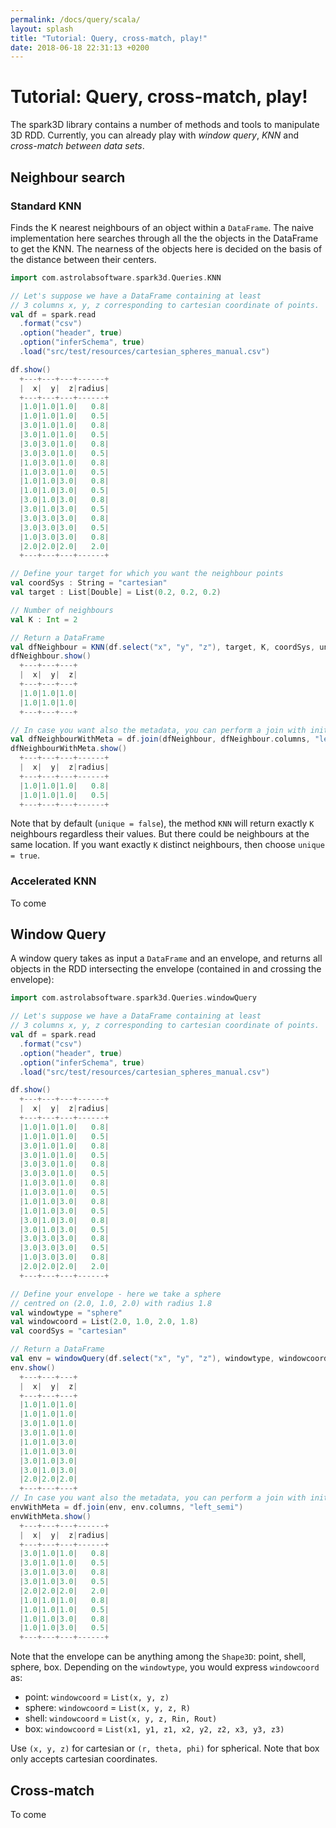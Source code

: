 ```yaml
---
permalink: /docs/query/scala/
layout: splash
title: "Tutorial: Query, cross-match, play!"
date: 2018-06-18 22:31:13 +0200
---
```


# Tutorial: Query, cross-match, play!

The spark3D library contains a number of methods and tools to manipulate 3D RDD. Currently, you can already play with *window query*, *KNN* and *cross-match between data sets*.

## Neighbour search

### Standard KNN

Finds the K nearest neighbours of an object within a `DataFrame`.
The naive implementation here searches through all the the objects in the
DataFrame to get the KNN. The nearness of the objects here is decided on the
basis of the distance between their centers.

```scala
import com.astrolabsoftware.spark3d.Queries.KNN

// Let's suppose we have a DataFrame containing at least
// 3 columns x, y, z corresponding to cartesian coordinate of points.
val df = spark.read
  .format("csv")
  .option("header", true)
  .option("inferSchema", true)
  .load("src/test/resources/cartesian_spheres_manual.csv")

df.show()
  +---+---+---+------+
  |  x|  y|  z|radius|
  +---+---+---+------+
  |1.0|1.0|1.0|   0.8|
  |1.0|1.0|1.0|   0.5|
  |3.0|1.0|1.0|   0.8|
  |3.0|1.0|1.0|   0.5|
  |3.0|3.0|1.0|   0.8|
  |3.0|3.0|1.0|   0.5|
  |1.0|3.0|1.0|   0.8|
  |1.0|3.0|1.0|   0.5|
  |1.0|1.0|3.0|   0.8|
  |1.0|1.0|3.0|   0.5|
  |3.0|1.0|3.0|   0.8|
  |3.0|1.0|3.0|   0.5|
  |3.0|3.0|3.0|   0.8|
  |3.0|3.0|3.0|   0.5|
  |1.0|3.0|3.0|   0.8|
  |2.0|2.0|2.0|   2.0|
  +---+---+---+------+

// Define your target for which you want the neighbour points
val coordSys : String = "cartesian"
val target : List[Double] = List(0.2, 0.2, 0.2)

// Number of neighbours
val K : Int = 2

// Return a DataFrame
val dfNeighbour = KNN(df.select("x", "y", "z"), target, K, coordSys, unique = false)
dfNeighbour.show()
  +---+---+---+
  |  x|  y|  z|
  +---+---+---+
  |1.0|1.0|1.0|
  |1.0|1.0|1.0|
  +---+---+---+

// In case you want also the metadata, you can perform a join with initial DataFrame:
val dfNeighbourWithMeta = df.join(dfNeighbour, dfNeighbour.columns, "left_semi")
dfNeighbourWithMeta.show()
  +---+---+---+------+
  |  x|  y|  z|radius|
  +---+---+---+------+
  |1.0|1.0|1.0|   0.8|
  |1.0|1.0|1.0|   0.5|
  +---+---+---+------+
```

Note that by default (`unique = false`), the method `KNN` will return exactly `K` neighbours
regardless their values. But there could be neighbours at the same location. If you want exactly `K` distinct neighbours, then choose `unique = true`.

### Accelerated KNN

To come

## Window Query

A window query takes as input a `DataFrame` and an envelope, and returns all objects in the RDD intersecting the envelope (contained in and crossing the envelope):

```scala
import com.astrolabsoftware.spark3d.Queries.windowQuery

// Let's suppose we have a DataFrame containing at least
// 3 columns x, y, z corresponding to cartesian coordinate of points.
val df = spark.read
  .format("csv")
  .option("header", true)
  .option("inferSchema", true)
  .load("src/test/resources/cartesian_spheres_manual.csv")

df.show()
  +---+---+---+------+
  |  x|  y|  z|radius|
  +---+---+---+------+
  |1.0|1.0|1.0|   0.8|
  |1.0|1.0|1.0|   0.5|
  |3.0|1.0|1.0|   0.8|
  |3.0|1.0|1.0|   0.5|
  |3.0|3.0|1.0|   0.8|
  |3.0|3.0|1.0|   0.5|
  |1.0|3.0|1.0|   0.8|
  |1.0|3.0|1.0|   0.5|
  |1.0|1.0|3.0|   0.8|
  |1.0|1.0|3.0|   0.5|
  |3.0|1.0|3.0|   0.8|
  |3.0|1.0|3.0|   0.5|
  |3.0|3.0|3.0|   0.8|
  |3.0|3.0|3.0|   0.5|
  |1.0|3.0|3.0|   0.8|
  |2.0|2.0|2.0|   2.0|
  +---+---+---+------+

// Define your envelope - here we take a sphere
// centred on (2.0, 1.0, 2.0) with radius 1.8
val windowtype = "sphere"
val windowcoord = List(2.0, 1.0, 2.0, 1.8)
val coordSys = "cartesian"

// Return a DataFrame
val env = windowQuery(df.select("x", "y", "z"), windowtype, windowcoord, coordSys)
env.show()
  +---+---+---+
  |  x|  y|  z|
  +---+---+---+
  |1.0|1.0|1.0|
  |1.0|1.0|1.0|
  |3.0|1.0|1.0|
  |3.0|1.0|1.0|
  |1.0|1.0|3.0|
  |1.0|1.0|3.0|
  |3.0|1.0|3.0|
  |3.0|1.0|3.0|
  |2.0|2.0|2.0|
  +---+---+---+
// In case you want also the metadata, you can perform a join with initial DataFrame:
envWithMeta = df.join(env, env.columns, "left_semi")
envWithMeta.show()
  +---+---+---+------+
  |  x|  y|  z|radius|
  +---+---+---+------+
  |3.0|1.0|1.0|   0.8|
  |3.0|1.0|1.0|   0.5|
  |3.0|1.0|3.0|   0.8|
  |3.0|1.0|3.0|   0.5|
  |2.0|2.0|2.0|   2.0|
  |1.0|1.0|1.0|   0.8|
  |1.0|1.0|1.0|   0.5|
  |1.0|1.0|3.0|   0.8|
  |1.0|1.0|3.0|   0.5|
  +---+---+---+------+
```

Note that the envelope can be anything among the `Shape3D`: point, shell, sphere, box.
Depending on the `windowtype`, you would express `windowcoord` as:
- point: `windowcoord` = `List(x, y, z)`
- sphere: `windowcoord` = `List(x, y, z, R)`
- shell: `windowcoord` = `List(x, y, z, Rin, Rout)`
- box: `windowcoord` = `List(x1, y1, z1, x2, y2, z2, x3, y3, z3)`

Use `(x, y, z)` for cartesian or `(r, theta, phi)` for spherical.
Note that box only accepts cartesian coordinates.

## Cross-match

To come
